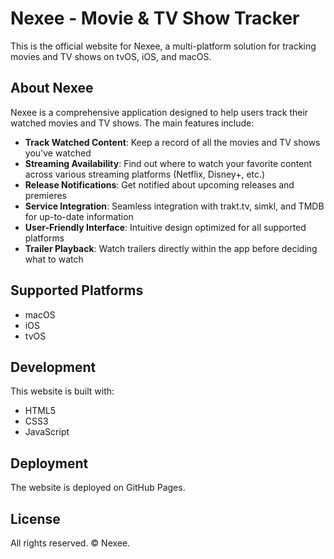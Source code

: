 # Nexee - Movie & TV Show Tracker

This is the official website for Nexee, a multi-platform solution for tracking movies and TV shows on tvOS, iOS, and macOS.

## About Nexee

Nexee is a comprehensive application designed to help users track their watched movies and TV shows. The main features include:

- **Track Watched Content**: Keep a record of all the movies and TV shows you've watched
- **Streaming Availability**: Find out where to watch your favorite content across various streaming platforms (Netflix, Disney+, etc.)
- **Release Notifications**: Get notified about upcoming releases and premieres
- **Service Integration**: Seamless integration with trakt.tv, simkl, and TMDB for up-to-date information
- **User-Friendly Interface**: Intuitive design optimized for all supported platforms
- **Trailer Playback**: Watch trailers directly within the app before deciding what to watch

## Supported Platforms

- macOS
- iOS
- tvOS

## Development

This website is built with:

- HTML5
- CSS3
- JavaScript

## Deployment

The website is deployed on GitHub Pages.

## License

All rights reserved. © Nexee.
